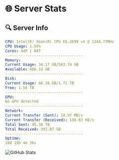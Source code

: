 # 🌐 Server Stats
## 🔍 Server Info
```yaml
CPU: Intel(R) Xeon(R) CPU E5-2699 v4 @ 1344.77MHz
CPU Usage: 1.50%
Cores: 44P | 88T
-----------------------------------
Memory:
Current Usage: 34.17 GB/503.74 GB
Available: 466.14 GB
-----------------------------------
Disk:
Current Usage: 66.28 GB/1.71 TB
Free: 1.56 TB
-----------------------------------
GPU:
No GPU detected
-----------------------------------
Network:
Current Transfer (Sent): 18.97 MB/s
Current Transfer (Received): 138.03 KB/s
Total Sent: 45.38 TB
Total Received: 391.87 GB
-----------------------------------
Uptime:
28d 19h 4m 36s
```
![GitHub Stats](https://img.shields.io/badge/Updated-2025-04-05_16:27:25-blue)